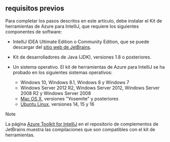 ## <a name="prerequisites"></a>requisitos previos
Para completar los pasos descritos en este artículo, debe instalar el Kit de herramientas de Azure para IntelliJ, que requiere los siguientes componentes de software:

* IntelliJ IDEA Ultimate Edition o Community Edition, que se puede descargar del [sitio web de JetBrains](https://www.jetbrains.com/idea/download/).
* Kit de desarrolladores de Java (JDK), versiones 1.8 o posteriores.
* Un sistema operativo. El kit de herramientas de Azure para IntelliJ se ha probado en los siguientes sistemas operativos:
  
  * Windows 10, Windows 8.1, Windows 8 y Windows 7
  * Windows Server 2012 R2, Windows Server 2012, Windows Server 2008 R2 y Windows Server 2008
  * [Mac OS X](http://www.apple.com/osx), versiones "Yosemite" y posteriores
  * [Ubuntu Linux](http://www.ubuntu.com), versiones 14, 15 y 16

> [!NOTE]
> 
> La página [Azure Toolkit for IntelliJ](https://plugins.jetbrains.com/plugin/8053) en el repositorio de complementos de JetBrains muestra las compilaciones que son compatibles con el kit de herramientas.
> 

<!--
> [!IMPORTANT]
> 
> If you are using the Azure Toolkit for IntelliJ on Windows, the toolkit requires installing the Azure SDK 2.9.6 or later in order to use the Azure emulator. You have two options for installing the Azure SDK:
> 
> * You can download and install the Azure SDK by using the [Web Platform Installer (WebPI)](http://go.microsoft.com/fwlink/?LinkID=252838).
> * If you do not have the Azure SDK installed when you create your first Azure deployment project, you will be prompted to automatically download install the requisite version of the Azure SDK.
> 
> Note that the Azure SDK is only required on Windows.
> 
-->
